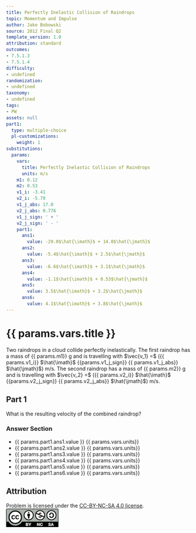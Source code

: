 ```yaml
---
title: Perfectly Inelastic Collision of Raindrops
topic: Momentum and Impulse
author: Jake Bobowski
source: 2012 Final Q2
template_version: 1.0
attribution: standard
outcomes:
- 7.5.1.3
- 7.5.1.4
difficulty:
- undefined
randomization:
- undefined
taxonomy:
- undefined
tags:
- PW
assets: null
part1:
  type: multiple-choice
  pl-customizations:
    weight: 1
substitutions:
  params:
    vars:
      title: Perfectly Inelastic Collision of Raindrops
      units: m/s
    m1: 0.12
    m2: 0.53
    v1_i: -3.41
    v2_i: -5.79
    v1_j_abs: 17.0
    v2_j_abs: 0.776
    v1_j_sign: ' + '
    v2_j_sign: ' - '
    part1:
      ans1:
        value: -29.0$\hat{\imath}$ + 14.0$\hat{\jmath}$
      ans2:
        value: -5.4$\hat{\imath}$ + 2.5$\hat{\jmath}$
      ans3:
        value: -6.6$\hat{\imath}$ + 3.1$\hat{\jmath}$
      ans4:
        value: -1.1$\hat{\imath}$ + 0.53$\hat{\jmath}$
      ans5:
        value: 3.5$\hat{\imath}$ + 3.2$\hat{\jmath}$
      ans6:
        value: 4.1$\hat{\imath}$ + 3.8$\hat{\jmath}$
---
```

# {{ params.vars.title }}
Two raindrops in a cloud collide perfectly inelastically. The first raindrop has a mass of {{ params.m1}} g and is travelling with $\vec{v_1} =$ ({{ params.v1_i}} $\hat{\imath}$ {{params.v1_j_sign}} {{ params.v1_j_abs}} $\hat{\jmath}$) m/s.
The second raindrop has a mass of {{ params.m2}} g and is travelling with $\vec{v_2} =$ ({{ params.v2_i}} $\hat{\imath}$ {{params.v2_j_sign}} {{ params.v2_j_abs}} $\hat{\jmath}$) m/s.

## Part 1

What is the resulting velocity of the combined raindrop?

### Answer Section

- {{ params.part1.ans1.value }} {{ params.vars.units}}
- {{ params.part1.ans2.value }} {{ params.vars.units}}
- {{ params.part1.ans3.value }} {{ params.vars.units}}
- {{ params.part1.ans4.value }} {{ params.vars.units}}
- {{ params.part1.ans5.value }} {{ params.vars.units}}
- {{ params.part1.ans6.value }} {{ params.vars.units}}

## Attribution

Problem is licensed under the [CC-BY-NC-SA 4.0 license](https://creativecommons.org/licenses/by-nc-sa/4.0/).<br> ![The Creative Commons 4.0 license requiring attribution-BY, non-commercial-NC, and share-alike-SA license.](https://raw.githubusercontent.com/firasm/bits/master/by-nc-sa.png)